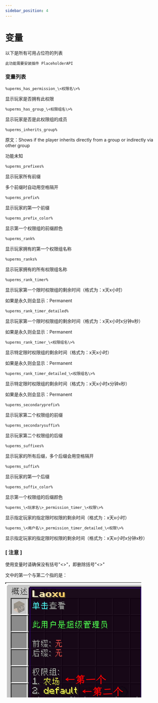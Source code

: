 ```yaml
---
sidebar_position: 4
---
```


# 变量

以下是所有可用占位符的列表

`此功能需要安装插件 PlaceholderAPI`

### 变量列表

`%uperms_has_permission_\<权限名\>%`

显示玩家是否拥有此权限

`%uperms_has_group_\<权限组名\>%`

显示玩家是否是此权限组的成员

`%uperms_inherits_group%`

原文：Shows if the player inherits directly from a group or indirectly via other group

功能未知

`%uperms_prefixes%`

显示玩家所有前缀

多个前缀时自动用空格隔开

`%uperms_prefix%`

显示玩家的第一个前缀

`%uperms_prefix_color%`

显示第一个权限组的前缀颜色

`%uperms_rank%`

显示玩家拥有的第一个权限组名称

`%uperms_ranks%`

显示玩家拥有的所有权限组名称

`%uperms_rank_timer%`

显示玩家第一个限时权限组的剩余时间（格式为：x天x小时）

如果是永久则会显示：Permanent

`%uperms_rank_timer_detailed%`

显示玩家第一个限时权限组的剩余时间（格式为：x天x小时x分钟x秒）

如果是永久则会显示：Permanent

`%uperms_rank_timer_\<权限组名\>%`

显示特定限时权限组的剩余时间（格式为：x天x小时）

如果是永久则会显示：Permanent

`%uperms_rank_timer_detailed_\<权限组名\>%`

显示特定限时权限组的剩余时间（格式为：x天x小时x分钟x秒）

如果是永久则会显示：Permanent

`%uperms_secondaryprefix%`

显示玩家第二个权限组的前缀

`%uperms_secondarysuffix%`

显示玩家第二个权限组的后缀

`%uperms_suffixes%`

显示玩家的所有后缀，多个后缀会用空格隔开

`%uperms_suffix%`

显示玩家的第一个后缀

`%uperms_suffix_color%`

显示第一个权限组的后缀颜色

`%uperms_\<玩家名\>_permission_timer_\<权限\>%`

显示指定玩家的指定限时权限的剩余时间（格式为：x天x小时）

`%uperms_\<用户名\>_permission_timer_detailed_\<权限\>%`

显示指定玩家的指定限时权限的剩余时间（格式为：x天x小时x分钟x秒）

### [ 注意 ]

使用变量时请确保没有括号"<\>"，即删除括号"<\>"

文中的第一个与第二个指的是：

![image](_images/2023-12-22_14.08.43-20231222141229-wqd7v3h.png)